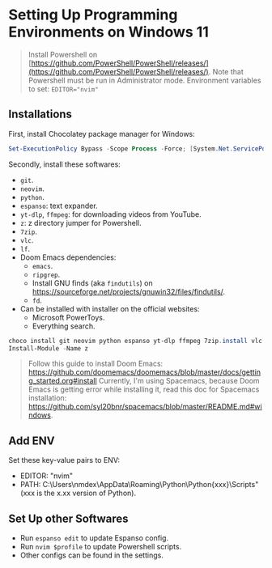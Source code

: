 # Setting Up Programming Environments on Windows 11

> Install Powershell on [https://github.com/PowerShell/PowerShell/releases/](https://github.com/PowerShell/PowerShell/releases/).
> Note that Powershell must be run in Administrator mode.
> Environment variables to set: `EDITOR="nvim"`

## Installations

First, install Chocolatey package manager for Windows:

```powershell
Set-ExecutionPolicy Bypass -Scope Process -Force; [System.Net.ServicePointManager]::SecurityProtocol = [System.Net.ServicePointManager]::SecurityProtocol -bor 3072; iex ((New-Object System.Net.WebClient).DownloadString('https://community.chocolatey.org/install.ps1'))
```

Secondly, install these softwares:

- `git`.
- `neovim`.
- `python`.
- `espanso`: text expander.
- `yt-dlp`, `ffmpeg`: for downloading videos from YouTube.
- `z`: z directory jumper for Powershell.
- `7zip`.
- `vlc`.
- `lf`.
- Doom Emacs dependencies:
    - `emacs`.
    - `ripgrep`.
    - Install GNU finds (aka `findutils`) on <https://sourceforge.net/projects/gnuwin32/files/findutils/>.
    - `fd`.
- Can be installed with installer on the official websites:
    - Microsoft PowerToys.
    - Everything search.

```powershell
choco install git neovim python espanso yt-dlp ffmpeg 7zip.install vlc lf emacs ripgrep fd -y
Install-Module -Name z
```

> Follow this guide to install Doom Emacs: <https://github.com/doomemacs/doomemacs/blob/master/docs/getting_started.org#install>
> Currently, I'm using Spacemacs, because Doom Emacs is getting error while installing it, read this doc for Spacemacs installation: <https://github.com/syl20bnr/spacemacs/blob/master/README.md#windows>.

## Add ENV

Set these key-value pairs to ENV:

- EDITOR: "nvim"
- PATH: C:\Users\nmdex\AppData\Roaming\Python\Python{xxx}\Scripts" (xxx is the x.xx version of Python).

## Set Up other Softwares

- Run `espanso edit` to update Espanso config.
- Run `nvim $profile` to update Powershell scripts.
- Other configs can be found in the settings.

